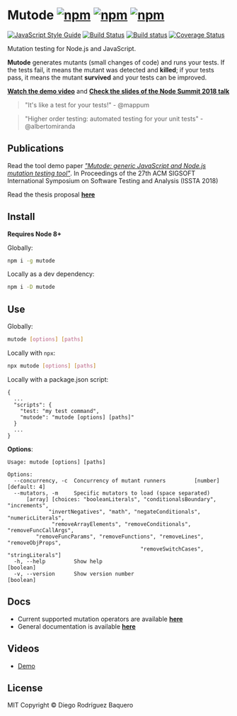 # Mutode [![npm](https://img.shields.io/npm/v/mutode.svg)](http://npmjs.com/package/mutode) [![npm](https://img.shields.io/npm/dm/mutode.svg)](http://npmjs.com/package/mutode) [![npm](https://img.shields.io/npm/l/mutode.svg)](LICENSE)

[![JavaScript Style Guide](https://img.shields.io/badge/code_style-standard-brightgreen.svg)](https://standardjs.com) [![Build Status](https://travis-ci.org/TheSoftwareDesignLab/mutode.svg?branch=master)](https://travis-ci.org/TheSoftwareDesignLab/mutode) [![Build status](https://ci.appveyor.com/api/projects/status/ulp8cq3aq2bng6he/branch/master?svg=true)](https://ci.appveyor.com/project/DiegoRBaquero/mutode/branch/master)
 [![Coverage Status](https://coveralls.io/repos/github/TheSoftwareDesignLab/mutode/badge.svg?branch=master)](https://coveralls.io/github/TheSoftwareDesignLab/mutode?branch=master)

Mutation testing for Node.js and JavaScript.

**Mutode** generates mutants (small changes of code) and runs your tests. If the tests fail, it means the mutant was detected and **killed**; if your tests pass, it means the mutant **survived** and your tests can be improved.

[**Watch the demo video**](https://www.youtube.com/watch?v=DILzHOljFj0&feature=youtu.be) and 
[**Check the slides of the Node Summit 2018 talk**](https://speakerdeck.com/diegorbaquero/beyond-code-coverage-mutation-testing-tests-for-your-tests)

> "It's like a test for your tests!" - @mappum

> "Higher order testing: automated testing for your unit tests" - @albertomiranda

## Publications

Read the tool demo paper [*"Mutode: generic JavaScript and Node.js mutation testing tool"*](https://dl.acm.org/citation.cfm?id=3229504). In Proceedings of the 27th ACM SIGSOFT International Symposium on Software Testing and Analysis (ISSTA 2018)

Read the thesis proposal [**here**](https://docs.google.com/document/d/1V6U-ahLq6faCbtP0DtKukzdnsUC2ZBsL1LWEJvkqUiE/edit?usp=sharing)


## Install

**Requires Node 8+**

Globally:

```sh
npm i -g mutode
```

Locally as a dev dependency:

```sh
npm i -D mutode
```

## Use

Globally:

```sh
mutode [options] [paths]
```

Locally with `npx`:

```sh
npx mutode [options] [paths]
```

Locally with a package.json script:

```
{
  ...
  "scripts": {
    "test: "my test command",
    "mutode": "mutode [options] [paths]"
  }
  ...
}
```

**Options**:

```
Usage: mutode [options] [paths]

Options:
  --concurrency, -c  Concurrency of mutant runners         [number] [default: 4]
  --mutators, -m     Specific mutators to load (space separated)
      [array] [choices: "booleanLiterals", "conditionalsBoundary", "increments",
             "invertNegatives", "math", "negateConditionals", "numericLiterals",
              "removeArrayElements", "removeConditionals", "removeFuncCallArgs",
         "removeFuncParams", "removeFunctions", "removeLines", "removeObjProps",
                                          "removeSwitchCases", "stringLiterals"]
  -h, --help         Show help                                         [boolean]
  -v, --version      Show version number                               [boolean]
```

## Docs

- Current supported mutation operators are available [**here**](https://thesoftwaredesignlab.github.io/mutode/module-Mutators.html)
- General documentation is available [**here**](https://thesoftwaredesignlab.github.io/mutode/)

## Videos

- [Demo](https://www.youtube.com/watch?v=DILzHOljFj0&feature=youtu.be)

## License
MIT Copyright © Diego Rodríguez Baquero
